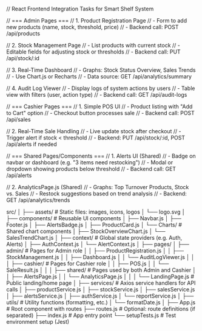 // React Frontend Integration Tasks for Smart Shelf System

// === Admin Pages ===
// 1. Product Registration Page
// - Form to add new products (name, stock, threshold, price)
// - Backend call: POST /api/products

// 2. Stock Management Page
// - List products with current stock
// - Editable fields for adjusting stock or thresholds
// - Backend call: PUT /api/stock/:id

// 3. Real-Time Dashboard
// - Graphs: Stock Status Overview, Sales Trends
// - Use Chart.js or Recharts
// - Data source: GET /api/analytics/summary

// 4. Audit Log Viewer
// - Display logs of system actions by users
// - Table view with filters (user, action type)
// - Backend call: GET /api/audit-logs

// === Cashier Pages ===
// 1. Simple POS UI
// - Product listing with "Add to Cart" option
// - Checkout button processes sale
// - Backend call: POST /api/sales

// 2. Real-Time Sale Handling
// - Live update stock after checkout
// - Trigger alert if stock < threshold
// - Backend: PUT /api/stock/:id, POST /api/alerts if needed

// === Shared Pages/Components ===
// 1. Alerts UI (Shared)
// - Badge on navbar or dashboard (e.g. "3 items need restocking")
// - Modal or dropdown showing products below threshold
// - Backend call: GET /api/alerts

// 2. AnalyticsPage.js (Shared)
// - Graphs: Top Turnover Products, Stock vs. Sales
// - Restock suggestions based on trend analysis
// - Backend: GET /api/analytics/trends

src/
│
├── assets/ # Static files: images, icons, logos
│ └── logo.svg
│
├── components/ # Reusable UI components
│ ├── Navbar.js
│ ├── Footer.js
│ ├── AlertsBadge.js
│ ├── ProductCard.js
│ └── Charts/ # Shared chart components
│ ├── StockOverviewChart.js
│ └── SalesTrendChart.js
│
├── context/ # Global state providers (e.g. Auth, Alerts)
│ ├── AuthContext.js
│ └── AlertContext.js
│
├── pages/
│ ├── admin/ # Pages for Admin role
│ │ ├── ProductRegistration.js
│ │ ├── StockManagement.js
│ │ ├── Dashboard.js
│ │ └── AuditLogViewer.js
│ │
│ ├── cashier/ # Pages for Cashier role
│ │ ├── POS.js
│ │ └── SaleResult.js
│ │
│ ├── shared/ # Pages used by both Admin and Cashier
│ │ ├── AlertsPage.js
│ │ └── AnalyticsPage.js
│ │
│ └── LandingPage.js # Public landing/home page
│
├── services/ # Axios service handlers for API calls
│ ├── productService.js
│ ├── stockService.js
│ ├── salesService.js
│ ├── alertsService.js
│ ├── authService.js
│ └── reportService.js
│
├── utils/ # Utility functions (formatting, etc.)
│ └── formatDate.js
│
├── App.js # Root component with routes
├── routes.js # Optional: route definitions (if separated)
├── index.js # App entry point
└── setupTests.js # Test environment setup (Jest)
